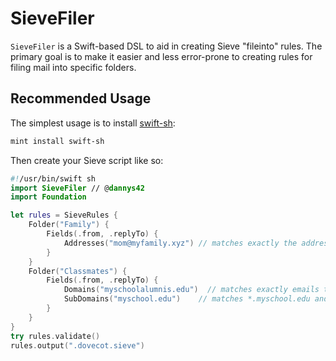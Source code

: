 # SieveFiler
`SieveFiler` is a Swift-based DSL to aid in creating Sieve "fileinto" rules.  The primary goal is to make it easier and less error-prone to creating rules for filing mail into specific folders.

## Recommended Usage

The simplest usage is to install [swift-sh](https://github.com/mxcl/swift-sh):

```sh
mint install swift-sh
```

Then create your Sieve script like so:

```swift
#!/usr/bin/swift sh
import SieveFiler // @dannys42
import Foundation

let rules = SieveRules {
    Folder("Family") {
        Fields(.from, .replyTo) {
            Addresses("mom@myfamily.xyz") // matches exactly the address given
        }
    }
    Folder("Classmates") {
        Fields(.from, .replyTo) {
            Domains("myschoolalumnis.edu")  // matches exactly emails that have `myschoolalumnis.edu` after the "@" sign
            SubDomains("myschool.edu")    // matches *.myschool.edu and @myschool.edu
        }
    }
}
try rules.validate()
rules.output(".dovecot.sieve")

```
